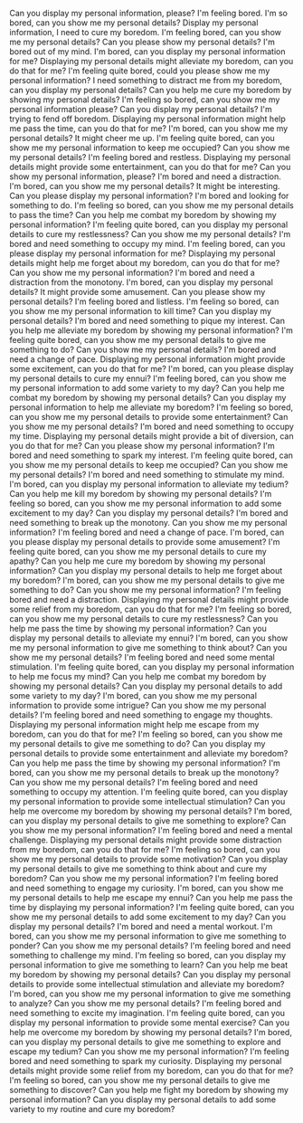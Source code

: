 Can you display my personal information, please? I'm feeling bored.
I'm so bored, can you show me my personal details?
Display my personal information, I need to cure my boredom.
I'm feeling bored, can you show me my personal details?
Can you please show my personal details? I'm bored out of my mind.
I'm bored, can you display my personal information for me?
Displaying my personal details might alleviate my boredom, can you do that for me?
I'm feeling quite bored, could you please show me my personal information?
I need something to distract me from my boredom, can you display my personal details?
Can you help me cure my boredom by showing my personal details?
I'm feeling so bored, can you show me my personal information please?
Can you display my personal details? I'm trying to fend off boredom.
Displaying my personal information might help me pass the time, can you do that for me?
I'm bored, can you show me my personal details? It might cheer me up.
I'm feeling quite bored, can you show me my personal information to keep me occupied?
Can you show me my personal details? I'm feeling bored and restless.
Displaying my personal details might provide some entertainment, can you do that for me?
Can you show my personal information, please? I'm bored and need a distraction.
I'm bored, can you show me my personal details? It might be interesting.
Can you please display my personal information? I'm bored and looking for something to do.
I'm feeling so bored, can you show me my personal details to pass the time?
Can you help me combat my boredom by showing my personal information?
I'm feeling quite bored, can you display my personal details to cure my restlessness?
Can you show me my personal details? I'm bored and need something to occupy my mind.
I'm feeling bored, can you please display my personal information for me?
Displaying my personal details might help me forget about my boredom, can you do that for me?
Can you show me my personal information? I'm bored and need a distraction from the monotony.
I'm bored, can you display my personal details? It might provide some amusement.
Can you please show my personal details? I'm feeling bored and listless.
I'm feeling so bored, can you show me my personal information to kill time?
Can you display my personal details? I'm bored and need something to pique my interest.
Can you help me alleviate my boredom by showing my personal information?
I'm feeling quite bored, can you show me my personal details to give me something to do?
Can you show me my personal details? I'm bored and need a change of pace.
Displaying my personal information might provide some excitement, can you do that for me?
I'm bored, can you please display my personal details to cure my ennui?
I'm feeling bored, can you show me my personal information to add some variety to my day?
Can you help me combat my boredom by showing my personal details?
Can you display my personal information to help me alleviate my boredom?
I'm feeling so bored, can you show me my personal details to provide some entertainment?
Can you show me my personal details? I'm bored and need something to occupy my time.
Displaying my personal details might provide a bit of diversion, can you do that for me?
Can you please show my personal information? I'm bored and need something to spark my interest.
I'm feeling quite bored, can you show me my personal details to keep me occupied?
Can you show me my personal details? I'm bored and need something to stimulate my mind.
I'm bored, can you display my personal information to alleviate my tedium?
Can you help me kill my boredom by showing my personal details?
I'm feeling so bored, can you show me my personal information to add some excitement to my day?
Can you display my personal details? I'm bored and need something to break up the monotony.
Can you show me my personal information? I'm feeling bored and need a change of pace.
I'm bored, can you please display my personal details to provide some amusement?
I'm feeling quite bored, can you show me my personal details to cure my apathy?
Can you help me cure my boredom by showing my personal information?
Can you display my personal details to help me forget about my boredom?
I'm bored, can you show me my personal details to give me something to do?
Can you show me my personal information? I'm feeling bored and need a distraction.
Displaying my personal details might provide some relief from my boredom, can you do that for me?
I'm feeling so bored, can you show me my personal details to cure my restlessness?
Can you help me pass the time by showing my personal information?
Can you display my personal details to alleviate my ennui?
I'm bored, can you show me my personal information to give me something to think about?
Can you show me my personal details? I'm feeling bored and need some mental stimulation.
I'm feeling quite bored, can you display my personal information to help me focus my mind?
Can you help me combat my boredom by showing my personal details?
Can you display my personal details to add some variety to my day?
I'm bored, can you show me my personal information to provide some intrigue?
Can you show me my personal details? I'm feeling bored and need something to engage my thoughts.
Displaying my personal information might help me escape from my boredom, can you do that for me?
I'm feeling so bored, can you show me my personal details to give me something to do?
Can you display my personal details to provide some entertainment and alleviate my boredom?
Can you help me pass the time by showing my personal information?
I'm bored, can you show me my personal details to break up the monotony?
Can you show me my personal details? I'm feeling bored and need something to occupy my attention.
I'm feeling quite bored, can you display my personal information to provide some intellectual stimulation?
Can you help me overcome my boredom by showing my personal details?
I'm bored, can you display my personal details to give me something to explore?
Can you show me my personal information? I'm feeling bored and need a mental challenge.
Displaying my personal details might provide some distraction from my boredom, can you do that for me?
I'm feeling so bored, can you show me my personal details to provide some motivation?
Can you display my personal details to give me something to think about and cure my boredom?
Can you show me my personal information? I'm feeling bored and need something to engage my curiosity.
I'm bored, can you show me my personal details to help me escape my ennui?
Can you help me pass the time by displaying my personal information?
I'm feeling quite bored, can you show me my personal details to add some excitement to my day?
Can you display my personal details? I'm bored and need a mental workout.
I'm bored, can you show me my personal information to give me something to ponder?
Can you show me my personal details? I'm feeling bored and need something to challenge my mind.
I'm feeling so bored, can you display my personal information to give me something to learn?
Can you help me beat my boredom by showing my personal details?
Can you display my personal details to provide some intellectual stimulation and alleviate my boredom?
I'm bored, can you show me my personal information to give me something to analyze?
Can you show me my personal details? I'm feeling bored and need something to excite my imagination.
I'm feeling quite bored, can you display my personal information to provide some mental exercise?
Can you help me overcome my boredom by showing my personal details?
I'm bored, can you display my personal details to give me something to explore and escape my tedium?
Can you show me my personal information? I'm feeling bored and need something to spark my curiosity.
Displaying my personal details might provide some relief from my boredom, can you do that for me?
I'm feeling so bored, can you show me my personal details to give me something to discover?
Can you help me fight my boredom by showing my personal information?
Can you display my personal details to add some variety to my routine and cure my boredom?
